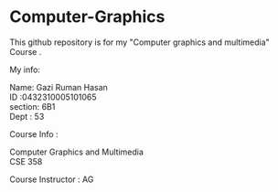 # Computer-Graphics
This github repository is for my "Computer graphics and multimedia" Course .

My info:

Name: Gazi Ruman Hasan  
ID  :0432310005101065  
section: 6B1  
Dept : 53  



Course Info :

Computer Graphics and Multimedia  
CSE 358  

Course Instructor : AG
